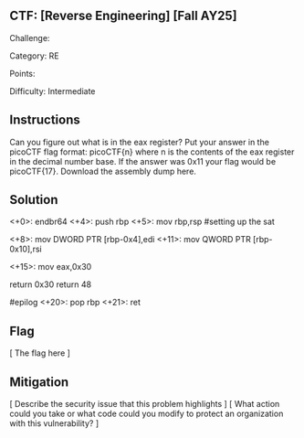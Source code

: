 ## CTF: [Reverse Engineering] [Fall AY25]
Challenge: 

Category:   RE

Points:

Difficulty:  Intermediate

## Instructions
Can you figure out what is in the eax register? Put your answer in the picoCTF flag format: picoCTF{n} where n is the contents of the eax register in the decimal number base. If the answer was 0x11 your flag would be picoCTF{17}.
Download the assembly dump here.

## Solution

<+0>:     endbr64 
<+4>:     push   rbp
<+5>:     mov    rbp,rsp
    #setting up the sat

<+8>:     mov    DWORD PTR [rbp-0x4],edi
<+11>:    mov    QWORD PTR [rbp-0x10],rsi


<+15>:    mov    eax,0x30

return 0x30
return 48

#epilog
<+20>:    pop    rbp
<+21>:    ret

## Flag

[ The flag here ]

## Mitigation

[ Describe the security issue that this problem highlights ]
[ What action could you take or what code could you modify to protect an organization with this vulnerability? ]
